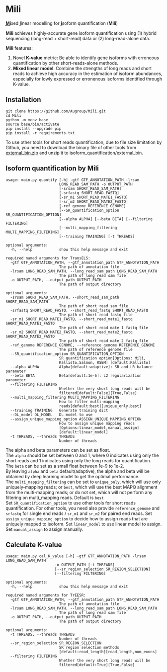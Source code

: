 # Mili
**M͟i͟**xed **l̲**inear modelling for **i̲**soform quantification (**Mili**)

**Mili** achieves highly-accurate gene isoform quantification using (1) hybrid sequencing (long-read + short-read) data or (2) long-read-alone data.

**Mili** features: 
1. Novel **K-value** metric: Be able to identify gene isoforms with erroneous quantification by other short-reads-alone methods.
2. **Mixed linear model**: Combine the strengths of long reads and short reads to achieve high accuracy in the estimation of isoform abundances, especially for lowly expressed or erronenous isoforms identified through K-value.
## Installation
```
git clone https://github.com/Augroup/Mili.git
cd Mili
python -m venv base
source base/bin/activate
pip install --upgrade pip
pip install -r requirements.txt
```
To use other tools for short reads quantification, due to file size limitation by Github, you need to download the binary file of other tools from [external_bin.zip](https://www.dropbox.com/s/pb1th3hihbn4qv3/external_bin.zip?dl=0) and unzip it to isoform_quantification/external_bin.
## Isoform quantification by Mili
```
usage: main.py quantify [-h] -gtf GTF_ANNOTATION_PATH -lrsam
                        LONG_READ_SAM_PATH -o OUTPUT_PATH
                        [-srsam SHORT_READ_SAM_PATH]
                        [-srfastq SHORT_READ_FASTQ]
                        [-sr_m1 SHORT_READ_MATE1_FASTQ]
                        [-sr_m2 SHORT_READ_MATE2_FASTQ]
                        [-ref_genome REFERENCE_GENOME]
                        [--SR_quantification_option SR_QUANTIFICATION_OPTION]
                        [--alpha ALPHA] [--beta BETA] [--filtering FILTERING]
                        [--multi_mapping_filtering MULTI_MAPPING_FILTERING]
                        [--training TRAINING] [-t THREADS]

optional arguments:
  -h, --help            show this help message and exit

required named arguments for TransELS:
  -gtf GTF_ANNOTATION_PATH, --gtf_annotation_path GTF_ANNOTATION_PATH
                        The path of annotation file
  -lrsam LONG_READ_SAM_PATH, --long_read_sam_path LONG_READ_SAM_PATH
                        The path of long read sam file
  -o OUTPUT_PATH, --output_path OUTPUT_PATH
                        The path of output directory

optional arguments:
  -srsam SHORT_READ_SAM_PATH, --short_read_sam_path SHORT_READ_SAM_PATH
                        The path of short read sam file
  -srfastq SHORT_READ_FASTQ, --short_read_fastq SHORT_READ_FASTQ
                        The path of short read fastq file
  -sr_m1 SHORT_READ_MATE1_FASTQ, --short_read_mate1_fastq SHORT_READ_MATE1_FASTQ
                        The path of short read mate 1 fastq file
  -sr_m2 SHORT_READ_MATE2_FASTQ, --short_read_mate2_fastq SHORT_READ_MATE2_FASTQ
                        The path of short read mate 2 fastq file
  -ref_genome REFERENCE_GENOME, --reference_genome REFERENCE_GENOME
                        The path of reference genome file
  --SR_quantification_option SR_QUANTIFICATION_OPTION
                        SR quantification option[Options: Mili,
                        Kallisto,Salmon, RSEM] [default:Kallisto]
  --alpha ALPHA         Alpha[default:adaptive]: SR and LR balance parameter
  --beta BETA           Beta[default:1e-6]: L2 regularization parameter
  --filtering FILTERING
                        Whether the very short long reads will be
                        filtered[default:False][True,False]
  --multi_mapping_filtering MULTI_MAPPING_FILTERING
                        How to filter multi-mapping
                        reads[default:best][unique_only,best]
  --training TRAINING   Generate training dict
  --DL_model DL_MODEL   DL model to use
  --assign_unique_mapping_option ASSIGN_UNIQUE_MAPPING_OPTION
                        How to assign unique mapping reads
                        [Options:linear_model,manual_assign]
                        [default:linear_model]
  -t THREADS, --threads THREADS
                        Number of threads

```
The alpha and beta parameters can be set as float. <br>
The `alpha` should be set between 0 and 1, where 0 indicates using only the short reads and 1 indicates using only the long reads for quantification. <br>
The `beta` can be set as a small float between 1e-9 to 1e-2. <br>
By leaving `alpha` and `beta` default(adaptive), the alpha and beta will be obtained by deep learning model to get the optimal performance. <br>
The `multi_mapping_filtering` can be set to `unique_only`, which will use only uniquely-mapping reads; or `best`, which will use the best MAPQ alignment from the multi-mapping reads; or do not set, which will not perform any filtering on multi_mapping reads. Default is `best`<br>
Set `SR_quantification_option` to use other tools for short reads quantification. For other tools, you need also provide `reference_genome` and `srfastq` for single end reads / `sr_m1` and `sr_m2` for paired end reads.
Set `assign_unique_mapping_option` to decide how to assign reads that are uniquely mapped to isoform. Set `linear_model` to use linear model to assign. Set `manual_assign` to assign manually.

## Calculate K-value
```
usage: main.py cal_K_value [-h] -gtf GTF_ANNOTATION_PATH -lrsam LONG_READ_SAM_PATH
                      -o OUTPUT_PATH [-t THREADS]
                      [--sr_region_selection SR_REGION_SELECTION]
                      [--filtering FILTERING]

optional arguments:
  -h, --help            show this help message and exit

required named arguments for TrEESR:
  -gtf GTF_ANNOTATION_PATH, --gtf_annotation_path GTF_ANNOTATION_PATH
                        The path of annotation file
  -lrsam LONG_READ_SAM_PATH, --long_read_sam_path LONG_READ_SAM_PATH
                        The path of long read sam file
  -o OUTPUT_PATH, --output_path OUTPUT_PATH
                        The path of output directory

optional arguments:
  -t THREADS, --threads THREADS
                        Number of threads
  --sr_region_selection SR_REGION_SELECTION
                        SR region selection methods
                        [default:read_length][read_length,num_exons]
  --filtering FILTERING
                        Whether the very short long reads will be
                        filtered[default:True][True,False]
```
